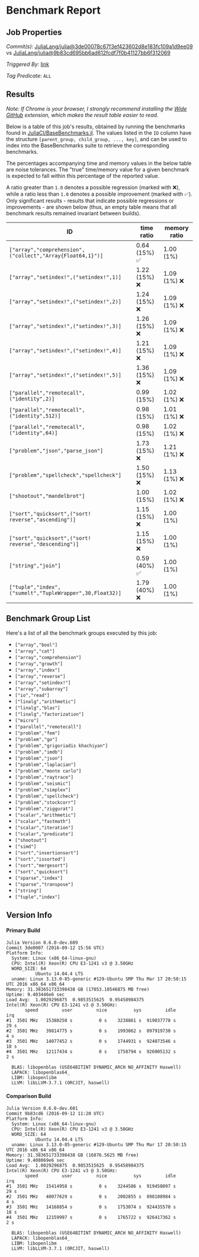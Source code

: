 # Benchmark Report

## Job Properties

*Commit(s):* [JuliaLang/julia@3de00078c67f3ef423602d8e183fc109a1d9ee09](https://github.com/JuliaLang/julia/commit/3de00078c67f3ef423602d8e183fc109a1d9ee09) vs [JuliaLang/julia@9b83cd695bb6ad612fcdf7f0b41127bb6f312069](https://github.com/JuliaLang/julia/commit/9b83cd695bb6ad612fcdf7f0b41127bb6f312069)

*Triggered By:* [link](https://github.com/JuliaLang/julia/pull/18413#issuecomment-246604162)

*Tag Predicate:* `ALL`

## Results

*Note: If Chrome is your browser, I strongly recommend installing the [Wide GitHub](https://chrome.google.com/webstore/detail/wide-github/kaalofacklcidaampbokdplbklpeldpj?hl=en)
extension, which makes the result table easier to read.*

Below is a table of this job's results, obtained by running the benchmarks found in
[JuliaCI/BaseBenchmarks.jl](https://github.com/JuliaCI/BaseBenchmarks.jl). The values
listed in the `ID` column have the structure `[parent_group, child_group, ..., key]`,
and can be used to index into the BaseBenchmarks suite to retrieve the corresponding
benchmarks.

The percentages accompanying time and memory values in the below table are noise tolerances. The "true"
time/memory value for a given benchmark is expected to fall within this percentage of the reported value.

A ratio greater than `1.0` denotes a possible regression (marked with :x:), while a ratio less
than `1.0` denotes a possible improvement (marked with :white_check_mark:). Only significant results - results
that indicate possible regressions or improvements - are shown below (thus, an empty table means that all
benchmark results remained invariant between builds).

| ID | time ratio | memory ratio |
|----|------------|--------------|
| `["array","comprehension",("collect","Array{Float64,1}")]` | 0.64 (15%) :white_check_mark: | 1.00 (1%)  |
| `["array","setindex!",("setindex!",1)]` | 1.22 (15%) :x: | 1.09 (1%) :x: |
| `["array","setindex!",("setindex!",2)]` | 1.24 (15%) :x: | 1.09 (1%) :x: |
| `["array","setindex!",("setindex!",3)]` | 1.26 (15%) :x: | 1.09 (1%) :x: |
| `["array","setindex!",("setindex!",4)]` | 1.21 (15%) :x: | 1.09 (1%) :x: |
| `["array","setindex!",("setindex!",5)]` | 1.36 (15%) :x: | 1.09 (1%) :x: |
| `["parallel","remotecall",("identity",2)]` | 0.99 (15%)  | 1.02 (1%) :x: |
| `["parallel","remotecall",("identity",512)]` | 0.98 (15%)  | 1.01 (1%) :x: |
| `["parallel","remotecall",("identity",64)]` | 0.98 (15%)  | 1.02 (1%) :x: |
| `["problem","json","parse_json"]` | 1.73 (15%) :x: | 1.21 (1%) :x: |
| `["problem","spellcheck","spellcheck"]` | 1.50 (15%) :x: | 1.13 (1%) :x: |
| `["shootout","mandelbrot"]` | 1.00 (15%)  | 1.02 (1%) :x: |
| `["sort","quicksort",("sort! reverse","ascending")]` | 1.15 (15%) :x: | 1.00 (1%)  |
| `["sort","quicksort",("sort! reverse","descending")]` | 1.15 (15%) :x: | 1.00 (1%)  |
| `["string","join"]` | 0.59 (40%) :white_check_mark: | 1.00 (1%)  |
| `["tuple","index",("sumelt","TupleWrapper",30,Float32)]` | 1.79 (40%) :x: | 1.00 (1%)  |

## Benchmark Group List

Here's a list of all the benchmark groups executed by this job:

- `["array","bool"]`
- `["array","cat"]`
- `["array","comprehension"]`
- `["array","growth"]`
- `["array","index"]`
- `["array","reverse"]`
- `["array","setindex!"]`
- `["array","subarray"]`
- `["io","read"]`
- `["linalg","arithmetic"]`
- `["linalg","blas"]`
- `["linalg","factorization"]`
- `["micro"]`
- `["parallel","remotecall"]`
- `["problem","fem"]`
- `["problem","go"]`
- `["problem","grigoriadis khachiyan"]`
- `["problem","imdb"]`
- `["problem","json"]`
- `["problem","laplacian"]`
- `["problem","monte carlo"]`
- `["problem","raytrace"]`
- `["problem","seismic"]`
- `["problem","simplex"]`
- `["problem","spellcheck"]`
- `["problem","stockcorr"]`
- `["problem","ziggurat"]`
- `["scalar","arithmetic"]`
- `["scalar","fastmath"]`
- `["scalar","iteration"]`
- `["scalar","predicate"]`
- `["shootout"]`
- `["simd"]`
- `["sort","insertionsort"]`
- `["sort","issorted"]`
- `["sort","mergesort"]`
- `["sort","quicksort"]`
- `["sparse","index"]`
- `["sparse","transpose"]`
- `["string"]`
- `["tuple","index"]`

## Version Info

#### Primary Build

```
Julia Version 0.6.0-dev.609
Commit 3de0007 (2016-09-12 15:56 UTC)
Platform Info:
  System: Linux (x86_64-linux-gnu)
  CPU: Intel(R) Xeon(R) CPU E3-1241 v3 @ 3.50GHz
  WORD_SIZE: 64
           Ubuntu 14.04.4 LTS
  uname: Linux 3.13.0-85-generic #129-Ubuntu SMP Thu Mar 17 20:50:15 UTC 2016 x86_64 x86_64
Memory: 31.383651733398438 GB (17053.10546875 MB free)
Uptime: 9.403446e6 sec
Load Avg:  1.0029296875  0.9853515625  0.95458984375
Intel(R) Xeon(R) CPU E3-1241 v3 @ 3.50GHz: 
       speed         user         nice          sys         idle          irq
#1  3501 MHz   15380250 s          0 s    3238861 s  919037778 s         29 s
#2  3501 MHz   39814775 s          0 s    1993062 s  897919730 s          4 s
#3  3501 MHz   14077452 s          0 s    1744931 s  924073546 s         18 s
#4  3501 MHz   12117434 s          0 s    1758794 s  926005132 s          2 s

  BLAS: libopenblas (USE64BITINT DYNAMIC_ARCH NO_AFFINITY Haswell)
  LAPACK: libopenblas64_
  LIBM: libopenlibm
  LLVM: libLLVM-3.7.1 (ORCJIT, haswell)

```

#### Comparison Build

```
Julia Version 0.6.0-dev.601
Commit 9b83cd6 (2016-09-12 11:20 UTC)
Platform Info:
  System: Linux (x86_64-linux-gnu)
  CPU: Intel(R) Xeon(R) CPU E3-1241 v3 @ 3.50GHz
  WORD_SIZE: 64
           Ubuntu 14.04.4 LTS
  uname: Linux 3.13.0-85-generic #129-Ubuntu SMP Thu Mar 17 20:50:15 UTC 2016 x86_64 x86_64
Memory: 31.383651733398438 GB (16876.5625 MB free)
Uptime: 9.408069e6 sec
Load Avg:  1.0029296875  0.9853515625  0.95458984375
Intel(R) Xeon(R) CPU E3-1241 v3 @ 3.50GHz: 
       speed         user         nice          sys         idle          irq
#1  3501 MHz   15414958 s          0 s    3244586 s  919458097 s         29 s
#2  3501 MHz   40077629 s          0 s    2002855 s  898108984 s          4 s
#3  3501 MHz   14168854 s          0 s    1753074 s  924435570 s         18 s
#4  3501 MHz   12159997 s          0 s    1765722 s  926417362 s          2 s

  BLAS: libopenblas (USE64BITINT DYNAMIC_ARCH NO_AFFINITY Haswell)
  LAPACK: libopenblas64_
  LIBM: libopenlibm
  LLVM: libLLVM-3.7.1 (ORCJIT, haswell)

```
